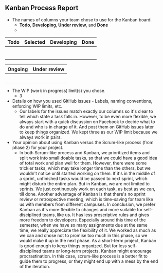 ## Kanban Process Report
  * The names of columns your team chose to use for the Kanban board.
    - __Todo__, __Developing__, __Under review__, and __Done__
    - 
| Todo          | Selected         | Developing                                          | Done     |
| ------------- | ---------------- | --------------------------------------------------- | -------- |
|               |                  |                                                     |          |
|               |                  |                                                     |          |
|               |                  |                                                     |          |                        
|               |                  |                                                     |          |
|               |                  |                                                     |          |
|               |                  |                                                     |          |
|               |                  |                                                     |          |

| Ongoing                         | Under review      |
| ------------------------------- | ----------------- |      
|                                 |                   |                               
|                                 |                   |       
|                                 |                   |        
|                                 |                   |          
|                                 |                   |  
  * The WIP (work in progress) limit(s) you chose.     
    - 3
  * Details on how you used GitHub issues - Labels, naming conventions, enforcing WIP limits, etc.
    - Our labels for the issues match exactly our columns so it's clear to tell which state a task falls in. However, to be even more flexible, we always start with a quick discussion on Facebook to decide what to do and who is in charge of it. And post them on GitHub issues later to keep things organized. We kept three as our WIP limit because we always work in pairs.
  * Your opinion about using Kanban versus the Scrum-like process (from phase 2) for your project.     
    * In both Scrum-like process and Kanban, we prioritized items and split work into small doable tasks, so that we could have a good idea of total work and plan well for them. However, there were some trickier tasks, which may take longer time than the others, but we wouldn't notice until started working on them. If it's in the middle of a sprint, unfinished tasks would be passed to next sprint, which might disturb the entire plan. But in Kanban, we are not limited to sprints. We just continuously work on each task, as best as we can, till done. Another advantage of Kanban is that there's no sprint review or retrospective meeting, which is time-saving for team like us with members from different campuses. In conclusion, we prefer Kanban as it's more flexible to changes and more suitable for self-disciplined teams, like us. It has less prescriptive rules and gives more freedom to developers. Especially around this time of the semester, when we have so many assignments due at the same time, we really appreciate the flexibility of it. We worked as much as we can and chose not to promise too much in this phase, so we would make it up in the next phase. As a short-term project, Kanban is good enough to keep things organized. But for less self-disciplined teams or long-term projects, Kanban might encourage procrastination. In this case, scrum-like process is a better fit to guide them to progress, or they might end up with a mess by the end of the iteration.
    
